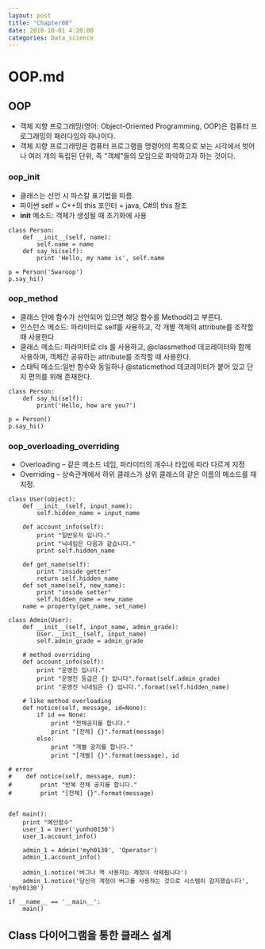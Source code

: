 ```yaml
---
layout: post
title: "Chapter08"
date: 2018-10-01 4:20:00
categories: Data_science
---
```


# OOP.md

## OOP
- 객체 지향 프로그래밍(영어: Object-Oriented Programming, OOP)은 컴퓨터 프로그래밍의 패러다임의 하나이다.
- 객체 지향 프로그래밍은 컴퓨터 프로그램을 명령어의 목록으로 보는 시각에서 벗어나 여러 개의 독립된 단위, 즉 "객체"들의 모임으로 파악하고자 하는 것이다.

### oop_init
- 클래스는 선언 시 파스칼 표기법을 따름.
- 파이썬 self = C++의 this 포인터 = java, C#의 this 참조
- __init__ 메소드: 객체가 생성될 때 초기화에 사용 
```
class Person:
    def __init__(self, name):
        self.name = name
    def say_hi(self):
        print 'Hello, my name is', self.name

p = Person('Swaroop')
p.say_hi()
```

### oop_method
- 클래스 안에 함수가 선언되어 있으면 해당 함수를 Method라고 부른다.
- 인스턴스 메소드: 파라미터로 self를 사용하고, 각 개별 객체의 attribute를 조작할 때 사용한다
- 클래스 메소드: 파라미터로 cls 를 사용하고, @classmethod 데코레이터와 함께 사용하며, 객체간 공유하는 attribute를 조작할 때 사용한다.
- 스태틱 메소드:일반 함수와 동일하나 @staticmethod 데코레이터가 붙어 있고 단지 편의를 위해 존재한다.
```
class Person:
    def say_hi(self):
        print('Hello, how are you?')

p = Person()
p.say_hi()
```

### oop_overloading_overriding
- Overloading – 같은 메소드 네임, 파라미터의 개수나 타입에 따라 다르게 지정
- Overriding – 상속관계에서 하위 클래스가 상위 클래스의 같은 이름의 메소드를 재지정.
```
class User(object):
    def __init__(self, input_name):
        self.hidden_name = input_name
        
    def account_info(self):
        print "일반유저 입니다." 
        print "닉네임은 다음과 같습니다."
        print self.hidden_name
        
    def get_name(self):
        print "inside getter"
        return self.hidden_name
    def set_name(self, new_name):
        print "inside setter"
        self.hidden_name = new_name
    name = property(get_name, set_name)

class Admin(User):
    def __init__(self, input_name, admin_grade):
        User.__init__(self, input_name)
        self.admin_grade = admin_grade
    
    # method overriding
    def account_info(self):
        print "운영진 입니다."
        print "운영진 등급은 {} 입니다".format(self.admin_grade)
        print "운영진 닉네임은 {} 입니다.".format(self.hidden_name)

    # like method overloading
    def notice(self, message, id=None):
        if id == None:
            print "전체공지를 합니다." 
            print "[전체] {}".format(message)
        else:
            print "개별 공지를 합니다." 
            print "[개별] {}".format(message), id

# error
#    def notice(self, message, num):
#        print "반복 전체 공지를 합니다." 
#        print "[전체] {}".format(message)

        
def main():
    print "메인함수"
    user_1 = User('yunho0130')
    user_1.account_info()
    
    admin_1 = Admin('myh0130', 'Operator')
    admin_1.account_info()
    
    admin_1.notice('버그나 핵 사용자는 계정이 삭제됩니다')
    admin_1.notice('당신의 계정이 버그를 사용하는 것으로 시스템이 감지했습니다', 'myh0130')

if __name__ == '__main__':
    main()
```

## Class 다이어그램을 통한 클래스 설계
